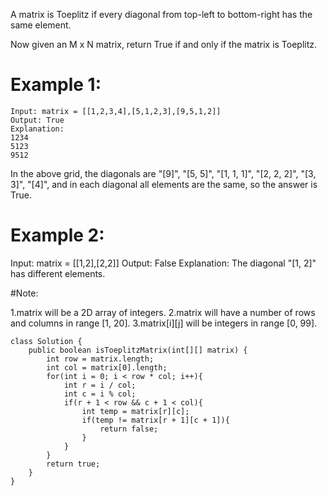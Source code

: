 A matrix is Toeplitz if every diagonal from top-left to bottom-right has the same element.

Now given an M x N matrix, return True if and only if the matrix is Toeplitz.
 

# Example 1:

    Input: matrix = [[1,2,3,4],[5,1,2,3],[9,5,1,2]]
    Output: True
    Explanation:
    1234
    5123
    9512

In the above grid, the diagonals are "[9]", "[5, 5]", "[1, 1, 1]", "[2, 2, 2]", "[3, 3]", "[4]", and in each diagonal all elements are the same, so the answer is True.

# Example 2:

  Input: matrix = [[1,2],[2,2]]
  Output: False
  Explanation:
  The diagonal "[1, 2]" has different elements.

#Note:

1.matrix will be a 2D array of integers.
2.matrix will have a number of rows and columns in range [1, 20].
3.matrix[i][j] will be integers in range [0, 99].


    class Solution {
        public boolean isToeplitzMatrix(int[][] matrix) {
            int row = matrix.length;
            int col = matrix[0].length;
            for(int i = 0; i < row * col; i++){
                int r = i / col;
                int c = i % col;
                if(r + 1 < row && c + 1 < col){
                    int temp = matrix[r][c];
                    if(temp != matrix[r + 1][c + 1]){
                        return false;
                    }
                }
            }
            return true;
        }
    }
